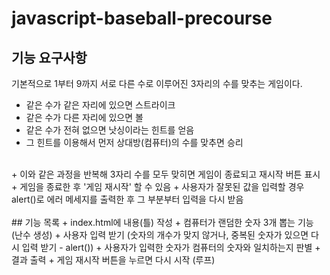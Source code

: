 # javascript-baseball-precourse
## 기능 요구사항
기본적으로 1부터 9까지 서로 다른 수로 이루어진 3자리의 수를 맞추는 게임이다.
+ 같은 수가 같은 자리에 있으면 스트라이크
+ 같은 수가 다른 자리에 있으면 볼
+ 같은 수가 전혀 없으면 낫싱이라는 힌트를 얻음
+ 그 힌트를 이용해서 먼저 상대방(컴퓨터)의 수를 맞추면 승리
<br>
+ 이와 같은 과정을 반복해 3자리 수를 모두 맞히면 게임이 종료되고 재시작 버튼 표시
+ 게임을 종료한 후 '게임 재시작' 할 수 있음
+ 사용자가 잘못된 값을 입력할 경우 alert()로 에러 메세지를 출력한 후 그 부분부터 입력을 다시 받음
<br><br>
## 기능 목록
+ index.html에 내용(틀) 작성
+ 컴퓨터가 랜덤한 숫자 3개 뽑는 기능 (난수 생성)
+ 사용자 입력 받기 (숫자의 개수가 맞지 않거나, 중복된 숫자가 있으면 다시 입력 받기 - alert())
+ 사용자가 입력한 숫자가 컴퓨터의 숫자와 일치하는지 판별
+ 결과 출력
+ 게임 재시작 버튼을 누르면 다시 시작 (루프)
